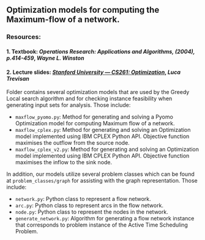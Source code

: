 ## Optimization models for computing the Maximum-flow of a network.
### Resources: 
#### 1. **Textbook:** *Operations Research: Applications and Algorithms, (2004), p.414-459*, *Wayne L. Winston*
#### 2. **Lecture slides:** [*Stanford University — CS261: Optimization*](https://theory.stanford.edu/~trevisan/cs261/lecture15.pdf), *Luca Trevisan*

Folder contains several optimization models that are used by the Greedy Local search algorithm and for checking instance feasibility when generating input sets for analysis. Those include:
- `maxflow_pyomo.py`: Method for generating and solving a Pyomo Optimization model for computing Maximum flow of a network. 
- `maxflow_cplex.py`: Method for generating and solving an Optimization model implemented using IBM CPLEX Python API. Objective function maximises the outflow from the source node.
- `maxflow_cplex_v2.py`: Method for generating and solving an Optimization model implemented using IBM CPLEX Python API. Objective function maximises the inflow to the sink node.

In addition, our models utilize several problem classes which can be found at `problem_classes/graph` for assisting with the graph representation. Those include:
- `network.py`: Python class to represent a flow network.
- `arc.py`: Python class to represent arcs in the flow network.
- `node.py`: Python class to represent the nodes in the network.
- `generate_network.py`: Algorithm for generating a flow network instance that corresponds to problem instance of the Active Time Scheduling Problem.
